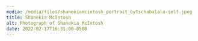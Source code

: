 ```yaml
---
media: /media/files/shanekiamcintosh_portrait_bytschabalala-self.jpeg
title: Shanekia McIntosh
alt: Photograph of Shanekia McIntosh
date: 2022-02-17T16:31:00-0500
---
```

